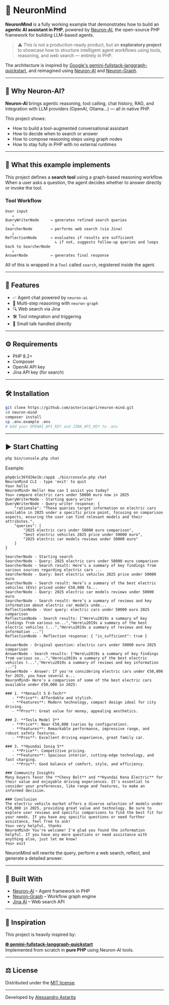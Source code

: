 # 🧠 NeuronMind

**NeuronMind** is a fully working example that demonstrates how to build an **agentic AI assistant in PHP**, powered by [Neuron-AI](https://github.com/inspector-apm/neuron-ai), the open-source PHP framework for building LLM-based agents.

> ⚠️ This is not a production-ready product, but an **exploratory project** to showcase how to structure intelligent agent workflows using tools, reasoning, and web search — entirely in PHP.

The architecture is inspired by [Google's gemini-fullstack-langgraph-quickstart](https://github.com/google-gemini/gemini-fullstack-langgraph-quickstart), and reimagined using [Neuron-AI](https://github.com/inspector-apm/neuron-ai) and [Neuron-Graph](https://codeberg.org/sixty-nine/neuron-graph).

---

## 🚀 Why Neuron-AI?

**Neuron-AI** brings agentic reasoning, tool calling, chat history, RAG, and integration with LLM providers (OpenAI, Ollama...) — all in native PHP.

This project shows:

- How to build a tool-augmented conversational assistant
- How to decide when to search or answer
- How to compose reasoning steps using graph nodes
- How to stay fully in PHP with no external runtimes

---

## 🧩 What this example implements

This project defines a **search tool** using a graph-based reasoning workflow. When a user asks a question, the agent decides whether to answer directly or invoke the tool.

### Tool Workflow

```
User input
   ↓
QueryWriterNode     → generates refined search queries
   ↓
SearcherNode        → performs web search (via Jina)
   ↓
ReflectionNode      → evaluates if results are sufficient
                      ↳ if not, suggests follow-up queries and loops back to SearcherNode
   ↓
AnswerNode          → generates final response
```

All of this is wrapped in a `Tool` called `search`, registered inside the agent.

---

## 🧠 Features

- ✅ Agent chat powered by `neuron-ai`
- 🔁 Multi-step reasoning with `neuron-graph`
- 🔍 Web search via Jina
- 🛠️ Tool integration and triggering
- 💬 Small talk handled directly

---

## ⚙️ Requirements

- PHP 8.2+
- Composer
- OpenAI API key
- Jina API key (for search)

---

## 🛠️ Installation

```bash
git clone https://github.com/asterixcapri/neuron-mind.git
cd neuron-mind
composer install
cp .env.example .env
# Add your OPENAI_API_KEY and JINA_API_KEY to .env
```

---

## ▶️ Start Chatting

```bash
php bin/console.php chat
```

Example:

```text
php@c1c36fd26e1b:/app$ ./bin/console.php chat
NeuronMind CLI - type 'exit' to quit
You> hello
NeuronMind> Hello! How can I assist you today?
You> compare electric cars under 50000 euro now in 2025
QueryWriterNode - Starting query writer
QueryWriterNode - Query writer response: {
    "rationale": "These queries target information on electric cars available in 2025 under a specific price point, focusing on comparison aspects, ensuring the user can find relevant models and their attributes.",
    "queries": [
        "2025 electric cars under 50000 euro comparison",
        "best electric vehicles 2025 price under 50000 euro",
        "2025 electric car models reviews under 50000 euro"
    ]
}

SearcherNode - Starting search
SearcherNode - Query: 2025 electric cars under 50000 euro comparison
SearcherNode - Search result: Here’s a summary of key findings from various sources regarding electric cars ...
SearcherNode - Query: best electric vehicles 2025 price under 50000 euro
SearcherNode - Search result: Here’s a summary of the best electric vehicles (EVs) priced under €50,000 fo...
SearcherNode - Query: 2025 electric car models reviews under 50000 euro
SearcherNode - Search result: Here’s a summary of reviews and key information about electric car models unde...
ReflectionNode - User query: electric cars under 50000 euro 2025 comparison
ReflectionNode - Search results: ["Here\u2019s a summary of key findings from various so...","Here\u2019s a summary of the best electric vehicles (...","Here\u2019s a summary of reviews and key information ..."]
ReflectionNode - Reflection response: { "is_sufficient": true }

AnswerNode - Original question: electric cars under 50000 euro 2025 comparison
AnswerNode - Search results: ["Here\u2019s a summary of key findings from various so...","Here\u2019s a summary of the best electric vehicles (...","Here\u2019s a summary of reviews and key information ..."]
AnswerNode - Answer: If you're considering electric cars under €50,000 for 2025, you have several e...
NeuronMind> Here’s a comparison of some of the best electric cars available under €50,000 in 2025:

### 1. **Renault 5 E-Tech**
   - **Price**: Affordable and stylish.
   - **Features**: Modern technology, compact design ideal for city driving.
   - **Pros**: Great value for money, appealing aesthetics.

### 2. **Tesla Model 3**
   - **Price**: Near €50,000 (varies by configuration).
   - **Features**: Remarkable performance, impressive range, and robust safety features.
   - **Pros**: Excellent driving experience, great family car.

### 3. **Hyundai Ioniq 5**
   - **Price**: Competitive pricing.
   - **Features**: Spacious interior, cutting-edge technology, and fast charging.
   - **Pros**: Good balance of comfort, style, and efficiency.

### Community Insights
Many buyers favor the **Chevy Bolt** and **Hyundai Kona Electric** for their value and enjoyable driving experiences. It's essential to consider your preferences, like range and features, to make an informed decision.

### Conclusion
The electric vehicle market offers a diverse selection of models under €50,000 in 2025, providing great value and technology. Be sure to explore user reviews and specific comparisons to find the best fit for your needs. If you have any specific questions or need further assistance, feel free to ask!
You> very helpful, thanks
NeuronMind> You're welcome! I'm glad you found the information helpful. If you have any more questions or need assistance with anything else, just let me know!
You> exit
```

NeuronMind will rewrite the query, perform a web search, reflect, and generate a detailed answer.

---

## 🧱 Built With

- [Neuron-AI](https://github.com/inspector-apm/neuron-ai) – Agent framework in PHP
- [Neuron-Graph](https://codeberg.org/sixty-nine/neuron-graph) – Workflow graph engine
- [Jina AI](https://jina.ai) – Web search API

---

## 🧠 Inspiration

This project is heavily inspired by:

**[🌐 gemini-fullstack-langgraph-quickstart](https://github.com/google-gemini/gemini-fullstack-langgraph-quickstart)**  
Implemented from scratch in **pure PHP** using Neuron-AI tools.

---

## ⚖️ License

Distributed under the [MIT license](LICENSE).

---

Developed by [Alessandro Astarita](https://github.com/asterixcapri)
